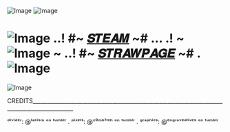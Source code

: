 ![Image](https://github.com/user-attachments/assets/eaaecc78-7b9d-418e-8a0d-b9cfa9807759)
![Image](https://github.com/user-attachments/assets/6ff4553f-a81b-407f-ac7b-0219b19f0c29)
# ![Image](https://github.com/user-attachments/assets/94213bae-4824-4259-bfd3-facb6e15a563)  ..!  #~ [𝑺𝑻𝑬𝑨𝑴](https://steamcommunity.com/profiles/76561199133856962/) ~# ... .!  ~ ![Image](https://github.com/user-attachments/assets/3054a12a-e420-48a6-9fac-300cf0c6e65d) ~ ..!   #~ [𝑺𝑻𝑹𝑨𝑾𝑷𝑨𝑮𝑬](https://raydog.straw.page) ~# .![Image](https://github.com/user-attachments/assets/94213bae-4824-4259-bfd3-facb6e15a563)
![Image](https://github.com/user-attachments/assets/8f0818f6-242c-47a2-9268-545b35d14c49)


CREDITS_____________________________________________________________________________________________

ᵈⁱᵛⁱᵈᵉʳ: @ˡᵃᶜⁱˢᵐ ᵒⁿ ᵗᵘᵐᵇˡʳ . ᵖⁱˣᵉˡˢ: @ᶻ⁰ᵐᵇ¹ᵗᶜʰ ᵒⁿ ᵗᵘᵐᵇˡʳ . ᵍʳᵃᵖʰⁱᶜˢ: @ᵉⁿᵍʳᵃᵛᵉᵈˡⁱᵛᵉˢ ᵒⁿ ᵗᵘᵐᵇˡʳ

